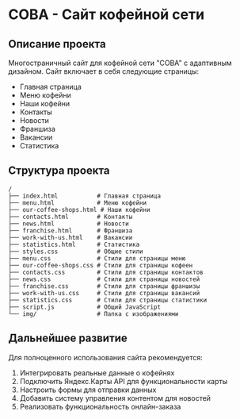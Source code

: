 # СОВА - Сайт кофейной сети

## Описание проекта

Многостраничный сайт для кофейной сети "СОВА" с адаптивным дизайном. Сайт включает в себя следующие страницы:

- Главная страница
- Меню кофейни
- Наши кофейни
- Контакты
- Новости
- Франшиза
- Вакансии
- Статистика

## Структура проекта

```
/
├── index.html           # Главная страница
├── menu.html            # Меню кофейни
├── our-coffee-shops.html # Наши кофейни
├── contacts.html        # Контакты
├── news.html            # Новости
├── franchise.html       # Франшиза
├── work-with-us.html    # Вакансии
├── statistics.html      # Статистика
├── styles.css           # Общие стили
├── menu.css             # Стили для страницы меню
├── our-coffee-shops.css # Стили для страницы кофеен
├── contacts.css         # Стили для страницы контактов
├── news.css             # Стили для страницы новостей
├── franchise.css        # Стили для страницы франшизы
├── work-with-us.css     # Стили для страницы вакансий
├── statistics.css       # Стили для страницы статистики
├── script.js            # Общий JavaScript
└── img/                 # Папка с изображениями
```

## Дальнейшее развитие

Для полноценного использования сайта рекомендуется:

1. Интегрировать реальные данные о кофейнях
2. Подключить Яндекс.Карты API для функциональности карты
3. Настроить формы для отправки данных
4. Добавить систему управления контентом для новостей
5. Реализовать функциональность онлайн-заказа 